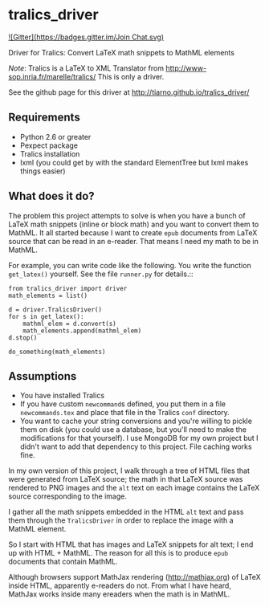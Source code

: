 tralics_driver
==============
[![Gitter](https://badges.gitter.im/Join Chat.svg)](https://gitter.im/tiarno/tralics_driver?utm_source=badge&utm_medium=badge&utm_campaign=pr-badge&utm_content=badge)

Driver for Tralics: Convert LaTeX math snippets to MathML elements

*Note*: Tralics is a LaTeX to XML Translator from http://www-sop.inria.fr/marelle/tralics/
This is only a driver.

See the github page for this driver at http://tiarno.github.io/tralics_driver/

Requirements
-------------

  * Python 2.6 or greater
  * Pexpect package
  * Tralics installation
  * lxml (you could get by with the standard ElementTree but lxml makes things easier)


What does it do?
----------------

The problem this project attempts to solve is when you have a bunch of LaTeX math
snippets (inline or block math) and you want to convert them to MathML. It all started
because I want to create ``epub`` documents from LaTeX source that can be read in an e-reader.
That means I need my math to be in MathML.

For example, you can write code like the following.
You write the function ``get_latex()`` yourself. See the file ``runner.py`` for details.::

    from tralics_driver import driver
    math_elements = list()

    d = driver.TralicsDriver()
    for s in get_latex():
        mathml_elem = d.convert(s)
        math_elements.append(mathml_elem)
    d.stop()

    do_something(math_elements)

Assumptions
------------

  * You have installed Tralics
  * If you have custom ``newcommand``s defined, you put them in a file ``newcommands.tex`` and place that file in the Tralics ``conf`` directory.
  * You want to cache your string conversions and you're willing to pickle them on disk (you could use a database, but you'll need to make the modifications for that yourself). I use MongoDB for my own project but I didn't want to add that dependency to this project. File caching works fine.

In my own version of this project, I walk through a tree of HTML files that were generated from LaTeX source; the math in that LaTeX source was rendered to PNG images and the ``alt`` text on each image contains the LaTeX source corresponding to the image.

I gather all the math snippets embedded in the HTML ``alt`` text and pass them through the ``TralicsDriver`` in order to replace the image with a MathML element.

So I start with HTML that has images and LaTeX snippets for alt text; I end up with HTML + MathML. The reason for all this is to produce ``epub`` documents that contain MathML.

Although browsers support MathJax rendering (http://mathjax.org) of LaTeX inside HTML, apparently e-readers do not.
From what I have heard, MathJax works inside many ereaders when the math is in MathML.




